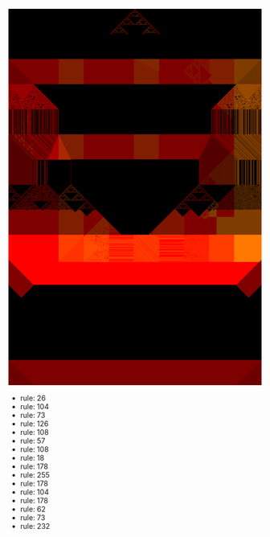 ![photo](./output.png) 
 * rule: 26
* rule: 104
* rule: 73
* rule: 126
* rule: 108
* rule: 57
* rule: 108
* rule: 18
* rule: 178
* rule: 255
* rule: 178
* rule: 104
* rule: 178
* rule: 62
* rule: 73
* rule: 232
